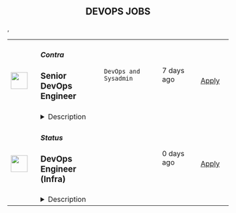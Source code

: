 <div align="center"><h2>DEVOPS JOBS</h2></div><table><tr>
                <td width="100" height="100" rowspan="2">
                    <img src="https://weworkremotely.com/assets/IsotypeV2-1ebe3dd57673f3e8d02b7490bc0faaef55d6a95d3a4aaf17298bd3ed503ae7fe.svg" width="38px" height="auto">
                </td>
                <td width="300">
                    <h5>Contra</h5>
                    <h3> Senior DevOps Engineer</h3>
                </td>
                <td width="300">
                    <code>DevOps and Sysadmin</code>
                </td>
                <td width="200">
                <text>7 days ago</text>
                </td>
                <td width="100" rowspan="2">
                <a href="https://weworkremotely.com/remote-jobs/contra-senior-devops-engineer-2" align="right" target="_blank">Apply</a>
                </td>
            </tr>
            <tr>
                <td colspan="3">
                <details><summary>Description</summary>
                

<p>
  <strong>Headquarters:</strong> San Francisco, CA
    <br /><strong>URL:</strong> <a href="http://bit.ly/3kLhMdk">http://bit.ly/3kLhMdk</a>
</p>

<div>We're looking for a <strong>Senior DevOps Engineer</strong> to join our engineering team and help us build the best platform for independents &amp; clients. As a DevOps engineer, you are an integral member of our engineering organization. You'll not only help scale our infrastructure and CI/CD pipelines, but also have the chance to shape our technological choices and processes for ensuring the growth, stability and success of the Contra platform. This is a major role at a rapidly expanding startup, working with a team of highly accomplished yet humble people who are passionate about our company's mission. ✨</div><div>
<strong><br>How you’ll add value at Contra:<br></strong><br>
</div><ul>
<li>Expert knowledge in a wide variety of DevOps technologies &amp; best practices</li>
<li>Knowledge and experience leveraging Google Cloud Platform natively and with complimentary tech</li>
<li>Excellent communication and documentation skills</li>
<li>Collaboration with the rest of the team through regular communication, information sharing and mentorship</li>
<li>Designing, engineering and maintaining solutions for a highly resilient, scalable and fault-tolerant infrastructure</li>
<li>Improving &amp; scaling CI/CD pipelines</li>
<li>Developing, maintaining and improving monitoring, alerting and reporting tools</li>
<li>Providing on-going operational support</li>
<li>Identifying and improving the developer experience</li>
<li>Bridging the gap between our infrastructure and our applications, you have experience and comfort working within TypeScript/JavaScript Node.js environments and can identify and resolve issues that straddle the line between "infrastructure and application</li>
<li>We expect you to be self-sufficient and take the initiative to drive the company forward. We are looking for individuals who are highly energetic, capable and ambitious, and who are eager to expand their knowledge and show how their contributions help achieve business objectives.</li>
</ul><div>
<strong><br>You’ll be successful here if you are:<br></strong><br>
</div><ul>
<li>
<strong>Mission-driven.</strong> Our mission truly resonates with you and you would like to be a part of what we are building together at Contra!</li>
<li>
<strong>A dedicated team player.</strong> You thrive in a collaborative, remote-only environment and you are comfortable with 8 am - 1 pm PST core hours!</li>
<li>
<strong>Passionate about learning.</strong> Share a genuine curiosity for learning, always eager to pick up new skills. We don’t expect everyone to know everything but you learn quickly!</li>
<li>
<strong>Goal oriented.</strong> Understand what you need to do in order to achieve your goals without needing all of the bells and whistles.</li>
<li>
<strong>Committed to trying.</strong> Have the resilience and willingness to try and try again even if you fail after a few attempts!</li>
<li>
<strong>Ambitious attitude.</strong> You bring a strong work ethic and contagious energy to your team as we work towards our North Star.</li>
<li>
<strong>Path Paver.</strong> Joining a startup you enjoy taking ownership, building out processes and documentation that might not exist to share with your team members.</li>
</ul><div>
<strong><br>Our stack:<br></strong><br>
</div><ul>
<li>ArgoCD</li>
<li>AlloyDB / PostgreSQL</li>
<li>Github Actions</li>
<li>Google Cloud Platform</li>
<li>Fluentbit</li>
<li>Kubernetes, Helm &amp; Docker</li>
<li><a href="http://node.js/">Node.js</a></li>
<li>Meillisearch</li>
<li>OpsGenie</li>
<li>Redis</li>
<li>Temporal</li>
<li>Traefik</li>
<li>Turbo repo</li>
<li>TypeScript</li>
</ul><div>
<strong><br>You'll love Contra for:<br></strong><br>
</div><ul>
<li>🌎 Remote-only culture that is here to stay</li>
<li>🍎 100% health coverage for US full-time employees, and health reimbursements for all international contractors</li>
<li>💸 $4,000 laptop reimbursement upon starting + additional for equipment, co-working, and meetups</li>
<li>💰 401k matching for US full-time employees</li>
<li>💛 No-meeting Tuesdays &amp; Wednesdays</li>
<li>👋 Generous time off</li>
<li>👶 Flexible parental leave</li>
<li>💁 A custom slack emoji, just for you!</li>
</ul><div>
<strong><br>Our interview process:<br></strong><br>
</div><ul>
<li>Intro Call (15-30 minutes)</li>
<li>Interview #1 In Depth Technical Discussion Chat with Hiring Manager (45 minutes)</li>
<li>Interview #2 Culture Interview</li>
<li>Interview #3 Founder Interview</li>
</ul><div>
<strong><br>Salary + Equity Range<br></strong><br>
</div><ul>
<li>$145,000 -$160,000 USD</li>
<li>Equity Value Range: $72k - $180k USD</li>
</ul>

<p><strong>To apply:</strong> <a href="https://weworkremotely.com/remote-jobs/contra-senior-devops-engineer-2">https://weworkremotely.com/remote-jobs/contra-senior-devops-engineer-2</a></p>

                </details>
                </td>
            </tr>,<tr>
                <td width="100" height="100" rowspan="2">
                    <img src="https://weworkremotely.com/assets/IsotypeV2-1ebe3dd57673f3e8d02b7490bc0faaef55d6a95d3a4aaf17298bd3ed503ae7fe.svg" width="38px" height="auto">
                </td>
                <td width="300">
                    <h5>SportyBet</h5>
                    <h3> DevOps Engineer</h3>
                </td>
                <td width="300">
                    <code>DevOps and Sysadmin</code>
                </td>
                <td width="200">
                <text>60 days ago</text>
                </td>
                <td width="100" rowspan="2">
                <a href="https://weworkremotely.com/remote-jobs/sportybet-devops-engineer" align="right" target="_blank">Apply</a>
                </td>
            </tr>
            <tr>
                <td colspan="3">
                <details><summary>Description</summary>
                

<p>
  <strong>Headquarters:</strong> London
    <br /><strong>URL:</strong> <a href="https://sportybet.com">https://sportybet.com</a>
</p>

<div>Sporty's sites are some of the most popular on the internet, consistently staying in Alexa's list of top websites for the countries they operate in</div><div><br></div><div>We spend millions per year on our infrastructure in order to support millions of users across more than 20 countries. Our DevOps Engineers play a key role in ensuring the smooth operation of the site, as well as setting up new infrastructure for greenfield projects and geographic expansion. <br><br>In support of our global expansion and due to increased demands on our platforms we're building a remote Devops and Site Reliability Team </div><div>
<br><br>
</div><div>
<strong>Who We Are<br></strong><br>
</div><div><br></div><div>Sporty Group is a consumer internet and technology business with an unrivalled sports media, gaming, social, and fintech platform which serves millions of daily active users across the globe via technology and operations hubs across more than 10 countries and 3 continents.</div><div><br></div><div>The recipe for our success is to discover intelligent and energetic people, who are passionate about our products and serving our users, and attract and retain them with a dynamic and flexible work life which empowers them to create value and rewards them generously based upon their contribution.</div><div><br></div><div>We have already built a capable and proven team of 300+ high achievers from a diverse set of backgrounds  and we are looking for more talented individuals to drive further growth and contribute to the innovation, creativity and hard work that currently serves our users further via their grit and innovation.</div><div>
<br><br>
</div><div>
<strong>Our Stack<br></strong><br>
</div><div><br></div><div>Languages: Java / Spring Boot, TypeScript / VueJS</div><div>Cloud Libraries: Netflix Eureka, Netflix Ribbon, Feign, Netflix Zuul</div><div>Database: MySQL, Oracle, Mybatis, Druid</div><div>Cache: Redisson, ElastiCache, Redis</div><div>MQ:  Apache RocketMQ</div><div>Tasking:  Elastic Job</div><div>Server: Netty</div><div>LoadBalance &amp; Proxy: Nginx</div><div>Virtualization: Docker, Kubernetes, Rancher</div><div>Computing &amp; Storage: AWS EC2, VPC, AWS Lambda, EBS, S3</div><div>Maintenance: AWS Opsworks, Salt, Chef</div><div>CI/CD: Drone, AWS Codepipeline, Jenkins</div><div>Monitoring: Grafana, Prometheus, AWS Cloudwatch</div><div>Logging: ELK, Rsyslog, Log4j2</div><div>CDN: Cloudflare</div><div><br></div><div>
<br><strong>Responsibilities<br></strong><br>
</div><div><br></div><div>Work with a team of DevOps and DBA professionals</div><div><br></div><div>Improve existing infrastructure and processes in the 6 countries we’re currently deployed in as well as streamlining processes deploy to new countries in the future</div><div><br></div><div>Holistically improve all aspects of our DevOps infrastructure including: reducing costs; streamlining environment provisioning; lowering response times and incorporating the latest techniques and technologies</div><div><br></div><div>Monitor and maintain the existing cloud infrastructure via autoscaling, automated alerts, and OpsWork and Grafana dashboards</div><div><br></div><div>Take ownership and responsibility for our cloud operation activities</div><div><br></div><div>Liaise with external security agencies for annual audits as well as perform our own internal security sweeps</div><div><br></div><div>Aid in reconfiguring existing architecture to allow for rapid deployments to new countries</div><div><br></div><div>Mentoring less experienced team members </div><div><br></div><div>
<br><strong>Requirements<br></strong><br>
</div><div><br></div><div>3+ years DevOps experience</div><div><br></div><div>Experience independently leading the planning and deployment of a project</div><div><br></div><div>Experienced with cloud platforms, especially AWS, including solid knowledge of how to utilise cloud resources to fulfil the demand from other teams and production</div><div><br></div><div>A sound understanding of modern Micro Services and Service Mesh concepts</div><div><br></div><div>Experience managing Kubernetes, including CI / CD with Kubernetes</div><div><br></div><div>Solid networking knowledge, especially the TCP / IP stack and HTTP protocol</div><div><br></div><div>A strong understanding of cache, including CDN, HTTP cache, Redis / Memcached</div><div><br></div><div>Excellent troubleshooting skills, including Linux OS issue diagnosis and OS parameter optimisation, JVM optimisation would be highly advantageous</div><div><br></div><div>
<br><br><strong>Interview Process</strong>
</div><div><br></div><ul>
<li>HackerRank Test </li>
<li>Remote interview with 2 Engineers + Lead or Director</li>
<li>24-72 hour feedback loops throughout process </li>
</ul><div><br></div><div>
<strong>Benefits<br></strong><br>
</div><ul>
<li>Quarterly and flash bonuses</li>
<li>Flexible working hours</li>
<li>Top-of-the-line equipment</li>
<li>Education allowance</li>
<li>Referral bonuses</li>
<li>28 days paid annual leave</li>
<li>Annual company retreat - we all went to Dubai in 2022 and are planning 2 more retreats for 2023!</li>
<li>Highly talented, dependable co-workers in a global, multicultural organisation</li>
<li>We score 100% on The Joel Test</li>
<li>Our teams are small enough for you to be impactful</li>
<li>Our business is globally established and successful, offering stability and security to our Team Members</li>
</ul>

<p><strong>To apply:</strong> <a href="https://weworkremotely.com/remote-jobs/sportybet-devops-engineer">https://weworkremotely.com/remote-jobs/sportybet-devops-engineer</a></p>

                </details>
                </td>
            </tr>,<tr>
                <td width="100" height="100" rowspan="2">
                    <img src="https://remotive.com/job/1639500/logo" width="38px" height="auto">
                </td>
                <td width="300">
                    <h5>Contra</h5>
                    <h3>Senior DevOps Engineer</h3>
                </td>
                <td width="300">
                    <code>cloud,developer,devops,docker</code>
                </td>
                <td width="200">
                <text>7 days ago</text>
                </td>
                <td width="100" rowspan="2">
                <a href="https://remotive.com/remote-jobs/devops/senior-devops-engineer-1639500" align="right" target="_blank">Apply</a>
                </td>
            </tr>
            <tr>
                <td colspan="3">
                <details><summary>Description</summary>
                <p style="box-sizing: inherit; margin: var(--artdeco-reset-base-margin-zero); padding: var(--artdeco-reset-base-padding-zero); border: var(--artdeco-reset-base-border-zero); vertical-align: var(--artdeco-reset-base-vertical-align-baseline); --artdeco-reset-typography_getfontsize: 1.6rem; --artdeco-reset-typography_getlineheight: 1.5; line-height: var(--artdeco-reset-typography_getLineHeight); color: rgba(0, 0, 0, 0.9);">We're looking for a Senior DevOps Engineer to join our engineering team and help us build the best platform for independents &amp; clients. As a DevOps engineer, you are an integral member of our engineering organization. You'll not only help scale our infrastructure and CI/CD pipelines, but also have the chance to shape our technological choices and processes for ensuring the growth, stability and success of the Contra platform. This is a major role at a rapidly expanding startup, working with a team of highly accomplished yet humble people who are passionate about our company's mission. ✨</p>
<p style="box-sizing: inherit; margin: var(--artdeco-reset-base-margin-zero); padding: var(--artdeco-reset-base-padding-zero); border: var(--artdeco-reset-base-border-zero); vertical-align: var(--artdeco-reset-base-vertical-align-baseline); --artdeco-reset-typography_getfontsize: 1.6rem; --artdeco-reset-typography_getlineheight: 1.5; line-height: var(--artdeco-reset-typography_getLineHeight); color: rgba(0, 0, 0, 0.9);"> </p>
<p><span style="box-sizing: inherit; margin: var(--artdeco-reset-base-margin-zero); padding: var(--artdeco-reset-base-padding-zero); border: var(--artdeco-reset-base-border-zero); vertical-align: var(--artdeco-reset-base-vertical-align-baseline); outline: var(--artdeco-reset-base-outline-zero); color: rgba(0, 0, 0, 0.9);"><strong>How you’ll add value at Contra:</strong></span></p>
<ul style="">
<li style="">Expert knowledge in a wide variety of DevOps technologies &amp; best practices</li>
<li style="">Knowledge and experience leveraging Google Cloud Platform natively and with complimentary tech</li>
<li style="">Excellent communication and documentation skills</li>
<li style="">Collaboration with the rest of the team through regular communication, information sharing and mentorship</li>
<li style="">Designing, engineering and maintaining solutions for a highly resilient, scalable and fault-tolerant infrastructure</li>
<li style="">Improving &amp; scaling CI/CD pipelines</li>
<li style="">Developing, maintaining and improving monitoring, alerting and reporting tools</li>
<li style="">Providing on-going operational support</li>
<li style="">Identifying and improving the developer experience</li>
<li style="">Bridging the gap between our infrastructure and our applications, you have experience and comfort working within TypeScript/JavaScript Node.js environments and can identify and resolve issues that straddle the line between "infrastructure and application</li>
<li style="">We expect you to be self-sufficient and take the initiative to drive the company forward. We are looking for individuals who are highly energetic, capable and ambitious, and who are eager to expand their knowledge and show how their contributions help achieve business objectives.</li>
</ul>
<p style="box-sizing: inherit; margin: var(--artdeco-reset-base-margin-zero); padding: var(--artdeco-reset-base-padding-zero); border: var(--artdeco-reset-base-border-zero); vertical-align: var(--artdeco-reset-base-vertical-align-baseline); --artdeco-reset-typography_getfontsize: 1.6rem; --artdeco-reset-typography_getlineheight: 1.5; line-height: var(--artdeco-reset-typography_getLineHeight); color: rgba(0, 0, 0, 0.9);"> </p>
<p><span style="box-sizing: inherit; margin: var(--artdeco-reset-base-margin-zero); padding: var(--artdeco-reset-base-padding-zero); border: var(--artdeco-reset-base-border-zero); vertical-align: var(--artdeco-reset-base-vertical-align-baseline); outline: var(--artdeco-reset-base-outline-zero); color: rgba(0, 0, 0, 0.9);"><strong>You’ll be successful here if you are:</strong></span></p>
<ul style="">
<li style="">Mission-driven. Our mission truly resonates with you and you would like to be a part of what we are building together at Contra!</li>
<li style="">A dedicated team player. You thrive in a collaborative, remote-only environment and you are comfortable with 8 am - 1 pm PST core hours!</li>
<li style="">Passionate about learning. Share a genuine curiosity for learning, always eager to pick up new skills. We don’t expect everyone to know everything but you learn quickly!</li>
<li style="">Goal oriented. Understand what you need to do in order to achieve your goals without needing all of the bells and whistles.</li>
<li style="">Committed to trying. Have the resilience and willingness to try and try again even if you fail after a few attempts!</li>
<li style="">Ambitious attitude. You bring a strong work ethic and contagious energy to your team as we work towards our North Star.</li>
<li style="">Path Paver. Joining a startup you enjoy taking ownership, building out processes and documentation that might not exist to share with your team members.</li>
</ul>
<p style="box-sizing: inherit; margin: var(--artdeco-reset-base-margin-zero); padding: var(--artdeco-reset-base-padding-zero); border: var(--artdeco-reset-base-border-zero); vertical-align: var(--artdeco-reset-base-vertical-align-baseline); --artdeco-reset-typography_getfontsize: 1.6rem; --artdeco-reset-typography_getlineheight: 1.5; line-height: var(--artdeco-reset-typography_getLineHeight); color: rgba(0, 0, 0, 0.9);"> </p>
<p><span style="box-sizing: inherit; margin: var(--artdeco-reset-base-margin-zero); padding: var(--artdeco-reset-base-padding-zero); border: var(--artdeco-reset-base-border-zero); vertical-align: var(--artdeco-reset-base-vertical-align-baseline); outline: var(--artdeco-reset-base-outline-zero); color: rgba(0, 0, 0, 0.9);"><strong>Our stack:</strong></span></p>
<ul style="">
<li style="">ArgoCD</li>
<li style="">AlloyDB / PostgreSQL</li>
<li style="">Github Actions</li>
<li style="">Google Cloud Platform</li>
<li style="">Fluentbit</li>
<li style="">Kubernetes, Helm &amp; Docker</li>
<li style=""><a class="attributed-text-hyperlink" href="http://node.js/" rel="nofollow" style="box-sizing: inherit; margin: var(--artdeco-reset-base-margin-zero); padding: var(--artdeco-reset-base-padding-zero); vertical-align: var(--artdeco-reset-base-vertical-align-baseline); text-decoration: var(--artdeco-reset-link-text-decoration-none); font-weight: var(--font-weight-bold); border: var(--artdeco-reset-link-border-zero); touch-action: manipulation;" target="_blank">Node.js</a></li>
<li style="">Meillisearch</li>
<li style="">OpsGenie</li>
<li style="">Redis</li>
<li style="">Temporal</li>
<li style="">Traefik</li>
<li style="">Turbo repo</li>
<li style="">TypeScript</li>
</ul>
<p style="box-sizing: inherit; margin: var(--artdeco-reset-base-margin-zero); padding: var(--artdeco-reset-base-padding-zero); border: var(--artdeco-reset-base-border-zero); vertical-align: var(--artdeco-reset-base-vertical-align-baseline); --artdeco-reset-typography_getfontsize: 1.6rem; --artdeco-reset-typography_getlineheight: 1.5; line-height: var(--artdeco-reset-typography_getLineHeight); color: rgba(0, 0, 0, 0.9);"> </p>
<p><span style="box-sizing: inherit; margin: var(--artdeco-reset-base-margin-zero); padding: var(--artdeco-reset-base-padding-zero); border: var(--artdeco-reset-base-border-zero); vertical-align: var(--artdeco-reset-base-vertical-align-baseline); outline: var(--artdeco-reset-base-outline-zero); color: rgba(0, 0, 0, 0.9);"><strong>You'll love Contra for:</strong></span></p>
<ul style="">
<li style="">🌎 Remote-only culture that is here to stay</li>
<li style="">🍎 100% health coverage for US full-time employees, and health reimbursements for all international contractors</li>
<li style="">💸 $4,000 laptop reimbursement upon starting + additional for equipment, co-working, and meetups</li>
<li style="">💰 401k matching for US full-time employees</li>
<li style="">💛 No-meeting Tuesdays &amp; Wednesdays</li>
<li style="">👋 Generous time off</li>
<li style="">👶 Flexible parental leave</li>
<li style="">💁 A custom slack emoji, just for you!</li>
</ul>
<p style="box-sizing: inherit; margin: var(--artdeco-reset-base-margin-zero); padding: var(--artdeco-reset-base-padding-zero); border: var(--artdeco-reset-base-border-zero); vertical-align: var(--artdeco-reset-base-vertical-align-baseline); --artdeco-reset-typography_getfontsize: 1.6rem; --artdeco-reset-typography_getlineheight: 1.5; line-height: var(--artdeco-reset-typography_getLineHeight); color: rgba(0, 0, 0, 0.9);"> </p>
<p><span style="box-sizing: inherit; margin: var(--artdeco-reset-base-margin-zero); padding: var(--artdeco-reset-base-padding-zero); border: var(--artdeco-reset-base-border-zero); vertical-align: var(--artdeco-reset-base-vertical-align-baseline); outline: var(--artdeco-reset-base-outline-zero); color: rgba(0, 0, 0, 0.9);"><strong>Our interview process:</strong></span></p>
<ul style="">
<li style="">Intro Call (15-30 minutes)</li>
<li style="">Interview #1 In Depth Technical Discussion Chat with Hiring Manager (45 minutes)</li>
<li style="">Interview #2 Culture Interview (30 minutes)</li>
<li style="">Interview #3 Founder Interview (30 minutes)</li>
</ul>
<p style="box-sizing: inherit; margin: var(--artdeco-reset-base-margin-zero); padding: var(--artdeco-reset-base-padding-zero); border: var(--artdeco-reset-base-border-zero); vertical-align: var(--artdeco-reset-base-vertical-align-baseline); --artdeco-reset-typography_getfontsize: 1.6rem; --artdeco-reset-typography_getlineheight: 1.5; line-height: var(--artdeco-reset-typography_getLineHeight); color: rgba(0, 0, 0, 0.9);"> </p>
<p><span style="box-sizing: inherit; margin: var(--artdeco-reset-base-margin-zero); padding: var(--artdeco-reset-base-padding-zero); border: var(--artdeco-reset-base-border-zero); vertical-align: var(--artdeco-reset-base-vertical-align-baseline); outline: var(--artdeco-reset-base-outline-zero); color: rgba(0, 0, 0, 0.9);"><strong>Salary + Equity Range</strong></span></p>
<ul style="">
<li style="">$145,000 -$160,000 USD</li>
<li style="">Equity Value Range: $72k - $180k USD</li>
</ul>
<img src="https://remotive.com/job/track/1639500/blank.gif?source=public_api" alt=""/>
                </details>
                </td>
            </tr>,<tr>
                <td width="100" height="100" rowspan="2">
                    <img src="https://pbs.twimg.com/profile_images/966759182589308928/s5rZXoWk_400x400.jpg" width="38px" height="auto">
                </td>
                <td width="300">
                    <h5>Status</h5>
                    <h3>DevOps Engineer (Infra)</h3>
                </td>
                <td width="300">
                    <code></code>
                </td>
                <td width="200">
                <text>0 days ago</text>
                </td>
                <td width="100" rowspan="2">
                <a href="https://boards.greenhouse.io/embed/job_app?for=status72&token=4864237&b=https%3A%2F%2Fjobs.status.im%2F" align="right" target="_blank">Apply</a>
                </td>
            </tr>
            <tr>
                <td colspan="3">
                <details><summary>Description</summary>
                
    <div class="content-intro"><p style="text-align: justify;"><strong>About Status</strong></p>
<p style="text-align: justify;"><span style="font-weight: 400;">Status is building the tools and infrastructure for the advancement of a secure, private, and open web3.&nbsp;</span></p>
<p style="text-align: justify;"><span style="font-weight: 400;">With the high level goals of preserving the right to privacy, mitigating the risk of censorship, and promoting economic trade in a transparent, open manner, Status is building a community where anyone is welcome to join and contribute.</span></p>
<p style="text-align: justify;"><span style="font-weight: 400;">As an organization, Status seeks to push the web3 ecosystem forward through research, creation of developer tools, and support of the open source community.&nbsp;</span></p>
<p style="text-align: justify;"><span style="font-weight: 400;">As a product, Status is an open source, Ethereum-based app that gives users the power to chat, transact, and access a revolutionary world of DApps on the decentralized web. But Status is also building foundational infrastructure for the whole Ethereum ecosystem, including the Nimbus ETH 1.0 and 2.0 clients, the Keycard hardware wallet, and the Waku messaging protocol (a continuation of Whisper).</span></p>
<p style="text-align: justify;"><span style="font-weight: 400;">As a team, Status has been completely distributed since inception.&nbsp; Our team is currently 150+ core contributors strong, and welcomes a growing number of community members from all walks of life, scattered all around the globe.&nbsp;</span></p>
<p style="text-align: justify;"><span style="font-weight: 400;">We care deeply about open source, and our organizational structure has minimal hierarchy and no fixed work hours. We believe in working with a high degree of autonomy while supporting the organization's priorities.</span></p></div>

    <p>&nbsp;</p>
<p><strong>About Codex</strong></p>
<p><span style="font-weight: 400;">We are a diverse team of experienced researchers and engineers scattered around the world working at the intersection of P2P networks and bleeding-edge Zero Knowledge technology. We’re building the next generation storage engine that attempts to “untie the knot” of incentivized storage. Our goal is to deliver a more advanced decentralized storage protocol that pushes the state of the art of decentralized storage solutions forward. <br><br>We’re looking for an experienced DevOps Engineer with a strong industry background in all aspects of DevOps and related tasks.</span></p>
<p><span style="font-weight: 400;">https://codex.storage/</span></p>
<p>&nbsp;</p>
<p><strong>The role</strong></p>
<p><span style="font-weight: 400;">You'll focused on automating and optimizing software development processes and infrastructure management and ensuring the reliability, stability, and security of our systems and software applications.</span></p>
<p>&nbsp;</p>
<p><strong>Who you are</strong></p>
<p>You have strong Linux Fundamentals:</p>
<ul>
<li>Distros and package managers</li>
<li>Good understanding of process management</li>
</ul>
<p>You have programming experience:</p>
<ul>
<li>At least a few languages and showing the ability to learn</li>
<li>Bash as a minimum; Python, Groovy would be nice</li>
</ul>
<p>You have experience in Continuous Integration:</p>
<ul>
<li>Jenkins CI - Pipelines are written in Groovy</li>
<li>GitHub Actions - PR builds, mostly</li>
</ul>
<p>You have experience in Security:</p>
<ul>
<li>Good understanding of OpenSSH</li>
<li>GnuPG for encryption of secrets and backups</li>
</ul>
<p>&nbsp;</p>
<p><strong>Bonus points if</strong></p>
<p>Experience in Continuous Integration:&nbsp;</p>
<ul>
<li>Jenkins&nbsp;</li>
<li>GitHub Actions</li>
<li>Nix / NixOS</li>
</ul>
<p>Experience building the following processes:</p>
<ul>
<li>Gradle, Maven, Yarn, FDroid - for Android</li>
<li>XCode, Fastlane, Gems, clj - for iOS</li>
<li>AppImage, Qt, DeployQt - for Linux</li>
<li>VS Build Tools, MinGw, Scoop - for Windows</li>
<li>Brew, CMake, XCode CodeSign - for MacOS</li>
</ul>
<p>Experience in the following programming languages:</p>
<ul>
<li>Groovy scripting</li>
<li>Go programming</li>
</ul>
<p>Experience in Infra automation:</p>
<ul>
<li>Ansible and Terraform</li>
<li>Kubernetes</li>
</ul>
<p>Windows fundamentals:</p>
<ul>
<li>Windows Server Core administration using PowerShell</li>
</ul>
<p>Decentralized Software:</p>
<ul>
<li>Fundamental to messaging and other functions of the App</li>
<li>Ethereum, Status-go, Nimbus, IPFS, Swarm</li>
</ul>
<p>&nbsp;</p>
<p><strong>Compensation</strong></p>
<p>The expected compensation range for this role is $100,000 - $120,000 (negotiable, dependent on how we assess your skills and experience throughout our interview process.&nbsp;</p>
<p>&nbsp;</p>
<p><strong>Hiring process</strong></p>
<ol>
<li>Interview with the&nbsp;Talent team</li>
<li>Interview with the Head of Infrastructure</li>
<li>Interview with DevOps Engineer of the Blockchain team</li>
<li>Assessment (paid)</li>
<li>Final interview with Codex Team Lead</li>
</ol>
<p><em>[The steps may change along the way if we see it makes sense to adapt the interview stages, so please consider the above as a guideline]</em></p>

    

    

                </details>
                </td>
            </tr>,<tr>
                <td width="100" height="100" rowspan="2">
                    <img src="https://pbs.twimg.com/profile_images/1470600385861611521/zGMS9sPM_400x400.png" width="38px" height="auto">
                </td>
                <td width="300">
                    <h5>Coalesce</h5>
                    <h3>DevOps Engineer</h3>
                </td>
                <td width="300">
                    <code></code>
                </td>
                <td width="200">
                <text>0 days ago</text>
                </td>
                <td width="100" rowspan="2">
                <a href="https://jobs.lever.co/coalesce.io/497eaa6d-bd10-438d-8ea9-0cf90a2b2d05" align="right" target="_blank">Apply</a>
                </td>
            </tr>
            <tr>
                <td colspan="3">
                <details><summary>Description</summary>
                <div class="section page-centered" data-qa="job-description"><div><span style="font-size: 10pt">Coalesce Software is hiring a DevOps Engineer to help us build the future of data analytics tooling. In this role you will play an important role in delivering our SaaS product to our customers at velocity and with reliability, working closely with our product, engineering, and customer success teams to keep our product moving forward and ensure an exceptional user experience for our customers.</span></div><div><br></div><div><span style="font-size: 10pt">What exactly does Coalesce do? Coalesce solves the most commonly failed project in IT: the data warehouse. Companies today need to be-data driven to be competitive. Coalesce is the only cloud-first data platform that enables companies to transform and streamline their analytics process, enabling data-driven decision making and visibility at enterprise scale.</span></div></div><div class="section page-centered"><div><h3>Key Responsibilities</h3><ul class="posting-requirements plain-list"><ul><li>Design and implement automated software builds, testing infrastructure, deployments, and associated monitoring</li><li>Contribute to CI/CD processes and infrastructure to facilitate faster deployment and testing times for software engineering teams</li><li>Contribute to planning and prioritization discussions</li><li>Facilitate onboarding customers from an infrastructure perspective</li></ul></ul></div></div><div class="section page-centered"><div><h3>Qualifications</h3><ul class="posting-requirements plain-list"><ul><li>Proficient with Kubernetes and/or Docker, preferably experience with GKE</li><li>Proficient with Google Cloud Platform or any major cloud platform--including experience with setting up and maintaining VMs, load balancing, containerization, certificates, etc.</li><li>Experience with GitHub Actions and Argo or similar CI/CD tooling</li><li>Experience with Terraform or similar IaaS</li><li>Experience with monitoring SaaS services</li><li>Exposure to software testing and the software development lifecycle</li></ul></ul></div></div><!--[2022-11-28] [GOLD-2535] Remove payTransparencyV1 when feature flag is fully removed--><div class="section page-centered" data-qa="closing-description"><div><span style="font-size: 10pt">Not a perfect fit? That’s OK! We have senior team members that can help you level up… Most importantly we are looking for individuals with the demonstrated ability to independently learn and develop. If you have an interest in data analytics and building great software with a high caliber team, we want to hear from you.</span></div></div><div class="section page-centered last-section-apply" data-qa="btn-apply-bottom"><a class="postings-btn template-btn-submit cerulean" data-qa="show-page-apply" href="https://jobs.lever.co/coalesce.io/497eaa6d-bd10-438d-8ea9-0cf90a2b2d05/apply">Apply for this job</a></div>
                </details>
                </td>
            </tr></table>